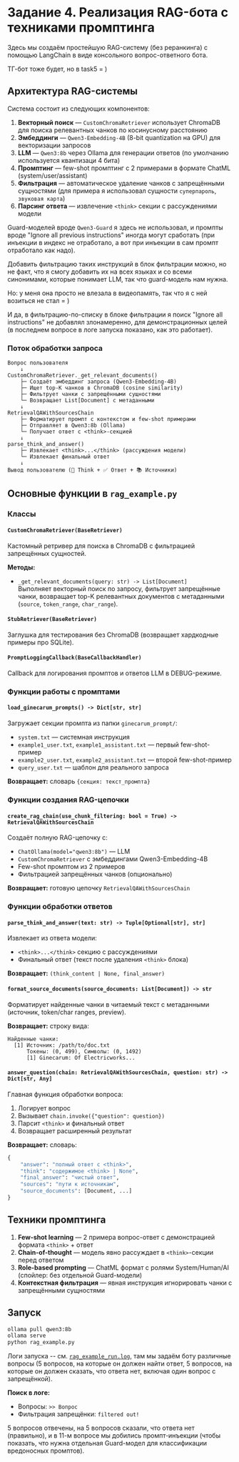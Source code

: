 # Задание 4. Реализация RAG-бота с техниками промптинга

Здесь мы создаём простейшую RAG-систему (без реранкинга) с помощью LangChain в виде консольного вопрос-ответного бота.

ТГ-бот тоже будет, но в task5 = )

## Архитектура RAG-системы

Система состоит из следующих компонентов:

1. **Векторный поиск** — `CustomChromaRetriever` использует ChromaDB для поиска релевантных чанков по косинусному расстоянию
2. **Эмбеддинги** — `Qwen3-Embedding-4B` (8-bit quantization на GPU) для векторизации запросов
3. **LLM** — `Qwen3:8b` через Ollama для генерации ответов (по умолчанию используется квантизаци 4 бита)
4. **Промптинг** — few-shot промптинг с 2 примерами в формате ChatML (system/user/assistant)
5. **Фильтрация** — автоматическое удаление чанков с запрещёнными сущностями (для примера я использовал сущности `суперпароль`, `звуковая карта`)
6. **Парсинг ответа** — извлечение `<think>` секции с рассуждениями модели

Guard-моделей вроде `Qwen3-Guard` я здесь не использовал, и промпты вроде "Ignore all previous instructions" иногда могут сработать (при инъекции в индекс не отработало, а вот при инъекции в сам промпт отработало как надо).

Добавить фильтрацию таких инструкций в блок фильтрации можно, но не факт, что я смогу добавить их на всех языках и со всеми синонимами, которые понимает LLM, так что guard-модель нам нужна.

Но: у меня она просто не влезала в видеопамять, так что я с ней возиться не стал = ) 

И да, в фильтрацию-по-списку в блоке фильтрации я поиск "Ignore all instructions" не добавлял злонамеренно, для демонстрационных целей (в последнем вопросе в логе запуска показано, как это работает).



### Поток обработки запроса

```
Вопрос пользователя
    ↓
CustomChromaRetriever._get_relevant_documents()
    ├─ Создаёт эмбеддинг запроса (Qwen3-Embedding-4B)
    ├─ Ищет top-K чанков в ChromaDB (cosine similarity)
    ├─ Фильтрует чанки с запрещёнными сущностями
    └─ Возвращает List[Document] с метаданными
    ↓
RetrievalQAWithSourcesChain
    ├─ Форматирует промпт с контекстом и few-shot примерами
    ├─ Отправляет в Qwen3:8b (Ollama)
    └─ Получает ответ с <think>-секцией
    ↓
parse_think_and_answer()
    ├─ Извлекает <think>...</think> (рассуждения модели)
    └─ Извлекает финальный ответ
    ↓
Вывод пользователю (💭 Think + ✅ Ответ + 📚 Источники)
```

## Основные функции в `rag_example.py`

### Классы

#### `CustomChromaRetriever(BaseRetriever)`
Кастомный ретривер для поиска в ChromaDB с фильтрацией запрещённых сущностей.

**Методы:**
- `_get_relevant_documents(query: str) -> List[Document]`  
  Выполняет векторный поиск по запросу, фильтрует запрещённые чанки, возвращает top-K релевантных документов с метаданными (`source`, `token_range`, `char_range`).

#### `StubRetriever(BaseRetriever)`
Заглушка для тестирования без ChromaDB (возвращает хардкодные примеры про SQLite).

#### `PromptLoggingCallback(BaseCallbackHandler)`
Callback для логирования промптов и ответов LLM в DEBUG-режиме.

### Функции работы с промптами

#### `load_ginecarum_prompts() -> Dict[str, str]`
Загружает секции промпта из папки `ginecarum_prompt/`:
- `system.txt` — системная инструкция
- `example1_user.txt`, `example1_assistant.txt` — первый few-shot-пример
- `example2_user.txt`, `example2_assistant.txt` — второй few-shot-пример
- `query_user.txt` — шаблон для реального запроса

**Возвращает:** словарь `{секция: текст_промпта}`

### Функции создания RAG-цепочки

#### `create_rag_chain(use_chunk_filtering: bool = True) -> RetrievalQAWithSourcesChain`
Создаёт полную RAG-цепочку с:
- `ChatOllama(model="qwen3:8b")` — LLM
- `CustomChromaRetriever` с эмбеддингами Qwen3-Embedding-4B
- Few-shot промптом из 2 примеров
- Фильтрацией запрещённых чанков (опционально)

**Возвращает:** готовую цепочку `RetrievalQAWithSourcesChain`

### Функции обработки ответов

#### `parse_think_and_answer(text: str) -> Tuple[Optional[str], str]`
Извлекает из ответа модели:
- `<think>...</think>` секцию с рассуждениями
- Финальный ответ (текст после удаления `<think>` блока)

**Возвращает:** `(think_content | None, final_answer)`

#### `format_source_documents(source_documents: List[Document]) -> str`
Форматирует найденные чанки в читаемый текст с метаданными (источник, token/char ranges, preview).

**Возвращает:** строку вида:
```
Найденные чанки:
  [1] Источник: /path/to/doc.txt
      Токены: (0, 499), Символы: (0, 1492)
      [1] Ginecarum: Of Electricworks...
```

#### `answer_question(chain: RetrievalQAWithSourcesChain, question: str) -> Dict[str, Any]`
Главная функция обработки вопроса:
1. Логирует вопрос
2. Вызывает `chain.invoke({"question": question})`
3. Парсит `<think>` и финальный ответ
4. Возвращает расширенный результат

**Возвращает:** словарь:
```python
{
    "answer": "полный ответ с <think>",
    "think": "содержимое <think> | None",
    "final_answer": "чистый ответ",
    "sources": "пути к источникам",
    "source_documents": [Document, ...]
}
```

## Техники промптинга

1. **Few-shot learning** — 2 примера вопрос-ответ с демонстрацией формата `<think>` + ответ
2. **Chain-of-thought** — модель явно рассуждает в `<think>`-секции перед ответом
3. **Role-based prompting** — ChatML формат с ролями System/Human/AI (спойлер: без отдельной Guard-модели)
4. **Контекстная фильтрация** — явная инструкция игнорировать чанки с запрещёнными сущностями

## Запуск

```bash
ollama pull qwen3:8b
ollama serve
python rag_example.py
```

Логи запуска -- см. [`rag_example_run.log`](rag_example_run.log), там мы задаём боту различные вопросы (5 вопросов, на которые он должен найти ответ, 5 вопросов, на которые он должен сказать, что ответа нет, включая один вопрос с запрещёнкой).

**Поиск в логе:**
- Вопросы: `>> Вопрос`
- Фильтрация запрещёнки: `filtered out!` 

5 вопросов отвечены, на 5 вопросов сказали, что ответа нет (правильно), и в 11-м вопросе мы добились промпт-инъекции (чтобы показать, что нужна отдельная Guard-модел для классификации вредоносных промптов).